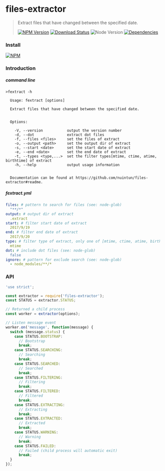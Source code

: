 # files-extractor

> Extract files that have changed between the specified date.
>
> [![NPM Version][npm-image]][npm-url]
> [![Download Status][download-image]][npm-url]
> ![Node Version][node-image]
> [![Dependencies][david-image]][david-url]

### Install
[![NPM](https://nodei.co/npm/files-extractor.png)](https://nodei.co/npm/files-extractor/)

### Introduction
##### command line
```
>fextract -h

  Usage: fextract [options]

  Extract files that have changed between the specified date.


  Options:

    -V, --version           output the version number
    -d, --dot               extract dot files
    -f, --files <files>     set the files of extract
    -o, --output <path>     set the output dir of extract
    -s, --start <date>      set the start date of extract
    -e, --end <date>        set the end date of extract
    -t, --types <type,...>  set the filter types[mtime, ctime, atime, birthtime] of extract
    -h, --help              output usage information


  Documentation can be found at https://github.com/nuintun/files-extractor#readme.
```

##### fextract.yml
```yml
files: # pattern to search for files (see: node-glob)
  "**/*"
output: # output dir of extract
  .extract
start: # filter start date of extract
  2017/9/19
end: # filter end date of extract
  2017/9/20
type: # filter type of extract, only one of [mtime, ctime, atime, birthtime]
  mtime
dot: # include dot files (see: node-glob)
  false
ignore: # pattern for exclude search (see: node-glob)
  - node_modules/**/*
```

### API
```js
'use strict';

const extractor = require('files-extractor');
const STATUS = extractor.STATUS;

// Returned a child process
const worker = extractor(options);

// Listen message event
worker.on('message', function(message) {
  switch (message.status) {
    case STATUS.BOOTSTRAP:
      // Bootstrap
      break;
    case STATUS.SEARCHING:
      // Searching
      break;
    case STATUS.SEARCHED:
      // Searched
      break;
    case STATUS.FILTERING:
      // Filtering
      break;
    case STATUS.FILTERED:
      // Filtered
      break;
    case STATUS.EXTRACTING:
      // Extracting
      break;
    case STATUS.EXTRACTED:
      // Extracted
      break;
    case STATUS.WARNING:
      // Warning
      break;
    case STATUS.FAILED:
      // Failed (child process will automatic exit)
      break;
  }
});
```

[david-image]: http://img.shields.io/david/nuintun/files-extractor.svg?style=flat-square
[david-url]: https://david-dm.org/nuintun/files-extractor
[node-image]: http://img.shields.io/node/v/files-extractor.svg?style=flat-square
[npm-image]: http://img.shields.io/npm/v/files-extractor.svg?style=flat-square
[npm-url]: https://www.npmjs.org/package/files-extractor
[download-image]: http://img.shields.io/npm/dm/files-extractor.svg?style=flat-square
